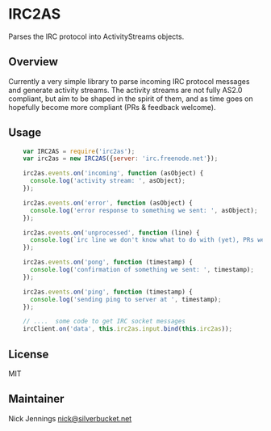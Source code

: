 # IRC2AS

Parses the IRC protocol into ActivityStreams objects.

## Overview

Currently a very simple library to parse incoming IRC protocol messages and generate activity
streams. The activity streams are not fully AS2.0 compliant, but aim to be shaped in the spirit
of them, and as time goes on hopefully become more compliant (PRs & feedback welcome).

## Usage

```javascript
    var IRC2AS = require('irc2as');
    var irc2as = new IRC2AS({server: 'irc.freenode.net'});

    irc2as.events.on('incoming', function (asObject) {
      console.log('activity stream: ', asObject);
    });

    irc2as.events.on('error', function (asObject) {
      console.log('error response to something we sent: ', asObject);
    });

    irc2as.events.on('unprocessed', function (line) {
      console.log(`irc line we don't know what to do with (yet), PRs welcome`, line);
    });

    irc2as.events.on('pong', function (timestamp) {
      console.log('confirmation of something we sent: ', timestamp);
    });

    irc2as.events.on('ping', function (timestamp) {
      console.log('sending ping to server at ', timestamp);
    });

    // ....  some code to get IRC socket messages
    ircClient.on('data', this.irc2as.input.bind(this.irc2as));
```

## License

MIT

## Maintainer

Nick Jennings <nick@silverbucket.net>

